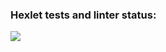 ### Hexlet tests and linter status:
<a href="https://codeclimate.com/github/Mu7ic/php-project-lvl1/maintainability"><img src="https://api.codeclimate.com/v1/badges/030f0b35694244203859/maintainability" /></a>